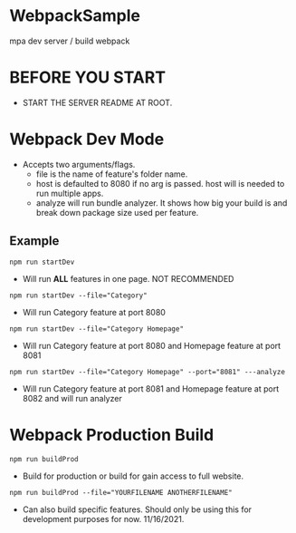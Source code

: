 # WebpackSample
mpa dev server / build webpack
# BEFORE YOU START
* START THE SERVER README AT ROOT.

# Webpack Dev Mode
* Accepts two arguments/flags.
  - file is the name of feature's folder name.
  - host is defaulted to 8080 if no arg is passed. host will is needed to run   multiple apps.
  - analyze will run bundle analyzer. It shows how big your build is and break down package size used per feature.

## Example
```npm run startDev```
  - Will run **ALL** features in one page. NOT RECOMMENDED


```npm run startDev --file="Category"```
  - Will run Category feature at port 8080


```npm run startDev --file="Category Homepage"```
  - Will run Category feature at port 8080 and Homepage feature at port 8081


```npm run startDev --file="Category Homepage" --port="8081" ---analyze```
  - Will run Category feature at port 8081 and Homepage feature at port 8082 and will run analyzer

# Webpack Production Build
```npm run buildProd```
* Build for production or build for gain access to full website.


```npm run buildProd --file="YOURFILENAME ANOTHERFILENAME"```
* Can also build specific features. Should only be using this for development purposes for now. 11/16/2021.

